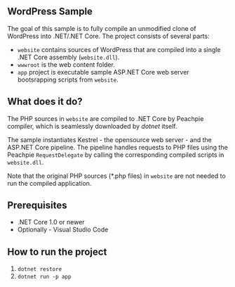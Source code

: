 ## WordPress Sample

The goal of this sample is to fully compile an unmodified clone of WordPress into .NET/.NET Core. The project consists of several parts:

- `website` contains sources of WordPress that are compiled into a single .NET Core assembly (`website.dll`).
- `wwwroot` is the web content folder.
- `app` project is executable sample ASP.NET Core web server bootsrapping scripts from `website`.

## What does it do?

The PHP sources in `website` are compiled to .NET Core by Peachpie compiler, which is seamlessly downloaded by *dotnet* itself.

The sample instantiates Kestrel - the opensource web server - and the ASP.NET Core pipeline. The pipeline handles requests to PHP files using the Peachpie `RequestDelegate` by calling the corresponding compiled scripts in `website.dll`.

Note that the original PHP sources (*.php files) in `website` are not needed to run the compiled application.

## Prerequisites

- .NET Core 1.0 or newer
- Optionally - Visual Studio Code 

## How to run the project

1. `dotnet restore`
2. `dotnet run -p app`
